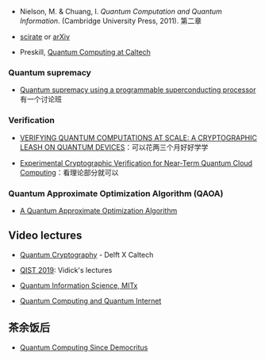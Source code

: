 

- Nielson, M. & Chuang, I. *Quantum Computation and Quantum Information*. (Cambridge University Press, 2011). 第二章

- [scirate](https://scirate.com/arxiv/quant-ph) or [arXiv](https://arxiv.org/list/quant-ph/new)

- Preskill, [Quantum Computing at Caltech](http://www.theory.caltech.edu/~preskill/ph219/ph219_2018-19)


### Quantum supremacy

- [Quantum supremacy using a programmable superconducting processor](http://www.nature.com/articles/s41586-019-1666-5) 有一个讨论班



### Verification

- [VERIFYING QUANTUM COMPUTATIONS AT SCALE: A CRYPTOGRAPHIC LEASH ON QUANTUM DEVICES](http://users.cms.caltech.edu/~vidick/verification_bulletin.pdf)：可以花两三个月好好学学

- [Experimental Cryptographic Verification for Near-Term Quantum Cloud Computing](https://arxiv.org/pdf/1808.07375.pdf)：看理论部分就可以



### Quantum Approximate Optimization Algorithm (QAOA)

- [A Quantum Approximate Optimization Algorithm](http://arxiv.org/abs/1411.4028)






## Video lectures

- [Quantum Cryptography](https://www.edx.org/course/quantum-cryptography-0) - Delft X Caltech

- [QIST 2019](https://www2.yukawa.kyoto-u.ac.jp/~qist2019/4th5th.php): Vidick's lectures

- [Quantum Information Science, MITx](https://www.edx.org/course/quantum-information-science-i-part-1)

- [Quantum Computing and Quantum Internet](https://www.edx.org/professional-certificate/delftx-quantum-computing-and-quantum-internet)


## 茶余饭后

- [Quantum Computing Since Democritus](https://www.scottaaronson.com/democritus/)
